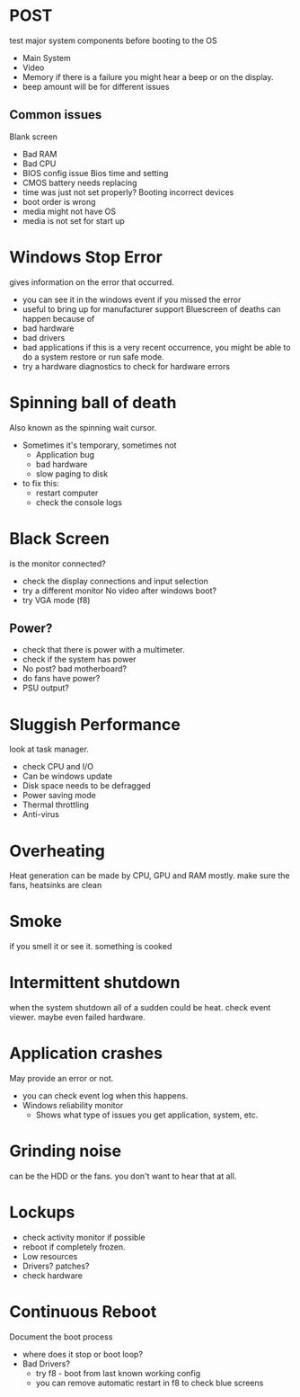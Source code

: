 # POST
test major system components before booting to the OS
- Main System
- Video
- Memory
if there is a failure you might hear a beep or on the display.
- beep amount will be for different issues
## Common issues
Blank screen
- Bad RAM
- Bad CPU
- BIOS config issue
Bios time and setting
- CMOS battery needs replacing
- time was just not set properly?
Booting incorrect devices
- boot order is wrong
- media might not have OS
- media is not set for start up
# Windows Stop Error
gives information on the error that occurred. 
- you can see it in the windows event if you missed the error
- useful to bring up for manufacturer support
Bluescreen of deaths can happen because of
- bad hardware
- bad drivers
- bad applications
if this is a very recent occurrence, you might be able to do a system restore or run safe mode.
- try a hardware diagnostics to check for hardware errors
# Spinning ball of death
Also known as the spinning wait cursor.
- Sometimes it's temporary, sometimes not
	- Application bug
	- bad hardware
	- slow paging to disk
- to fix this:
	- restart computer
	- check the console logs
# Black Screen
is the monitor connected?
- check the display connections and input selection
- try a different monitor
No video after windows boot?
- try VGA mode (f8)
## Power?
- check that there is power with a multimeter.
- check if the system has power
- No post? bad motherboard?
- do fans have power?
- PSU output?
# Sluggish Performance
look at task manager.
- check CPU and I/O
- Can be windows update
- Disk space needs to be defragged
- Power saving mode
- Thermal throttling
- Anti-virus
# Overheating
Heat generation can be made by CPU, GPU and RAM mostly.
make sure the fans, heatsinks are clean
# Smoke
if you smell it or see it. something is cooked
# Intermittent shutdown
when the system shutdown all of a sudden
could be heat. check event viewer. maybe even failed hardware.
# Application crashes
May provide an error or not.
- you can check event log when this happens.
- Windows reliability monitor
	- Shows what type of issues you get application, system, etc.
# Grinding noise
can be the HDD or the fans. you don't want to hear that at all.
# Lockups
- check activity monitor if possible
- reboot if completely frozen.
- Low resources
- Drivers? patches?
- check hardware
# Continuous Reboot
Document the boot process
- where does it stop or boot loop?
- Bad Drivers?
	- try f8 - boot from last known working config
	- you can remove automatic restart in f8 to check blue screens
